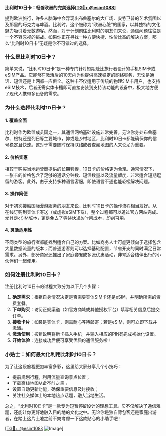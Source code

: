 **比利时10日卡：畅游欧洲的完美选择[[TG💪+ @esim1088](https://t.me/s/esim1088)]**

提到欧洲旅行，许多人脑海中会浮现出布鲁塞尔的大广场、安特卫普的艺术氛围以及那里的巧克力与啤酒。比利时，这个被称为“欧洲心脏”的国家，以其独特的文化魅力吸引着无数游客。然而，对于计划前往比利时的朋友们来说，通信问题往往是一个不容忽视的挑战。如果你正在寻找一种方便快捷、性价比高的解决方案，那么“比利时10日卡”无疑是你不可错过的选择。

### 什么是比利时10日卡？

简单来说，“比利时10日卡”是一种专门针对短期赴比旅行者设计的手机SIM卡或eSIM产品。它能够在激活后的10天内为你提供高速稳定的网络服务，无论是通话、短信还是上网都一应俱全。这种卡不仅适用于传统的物理SIM卡用户，也支持eSIM技术，后者无需实体卡槽即可直接安装到支持该功能的设备中，极大地方便了现代人携带多设备的需求。

### 为什么选择比利时10日卡？

#### 1. **覆盖全面**
   比利时作为欧盟成员国之一，其通信网络基础设施非常完善。无论你身处布鲁塞尔、根特还是列日等主要城市，抑或是乡村地区，比利时10日卡都能确保你的信号稳定且快速。这对于需要随时保持联络或者查阅地图的人来说尤为重要。

#### 2. **价格实惠**
   相较于购买当地运营商提供的长期套餐，10日卡的价格更为合理。通常情况下，一张卡的价格包含了足够的通话分钟数、短信数量以及流量额度，非常适合短期逗留的游客。此外，由于支持多种语言客服，即使语言不通也能轻松解决问题。

#### 3. **操作简便**
   对于初次接触国际漫游服务的朋友来说，比利时10日卡的操作流程相当友好。从在线订购到实体卡寄送（或虚拟eSIM下载），整个过程都可以通过官方网站完成。尤其是eSIM版本，更是免去了等待快递的时间成本，即刻可用。

#### 4. **灵活适用性**
   不同类型的旅行者都能找到适合自己的方案。比如商务人士可能更倾向于选择包含大量数据流量的版本；而普通游客则可以选择基础配置，节省开支的同时满足日常需求。另外，部分商家还推出了家庭套餐或多张优惠活动，非常适合结伴出行的小伙伴们一起使用。

### 如何注册比利时10日卡？

注册比利时10日卡的过程大致分为以下几个步骤：

1. **确定需求**：根据自身情况决定是否需要实体SIM卡还是eSIM，并明确所需的资费套餐。
2. **下单购买**：访问正规渠道（如官方商城或其他授权平台）填写相关信息后提交订单。
3. **接收卡片**：如果是实体卡，则需耐心等待邮寄；若是eSIM，则可立即下载并激活。
4. **激活使用**：按照说明将新卡插入手机，并输入相应的PIN码完成初始化设置。
5. **开始体验**：连接成功后便可享受优质的通信服务啦！

### 小贴士：如何最大化利用比利时10日卡？

为了让这段旅程更加丰富多彩，这里给大家分享几个小技巧：
- 提前规划行程，利用流量查询景点位置；
- 下载离线地图以备不时之需；
- 设置自动更新功能，确保重要信息及时接收；
- 关注社交媒体上的本地热点话题，融入当地生活。

总之，“比利时10日卡”是一款专为短暂停留设计的理想工具。它不仅解决了通信难题，还能让你更好地融入目的地的文化之中。无论你是独自背包客还是家庭出游者，在踏上这片土地之前不妨考虑一下这款贴心的小助手吧！

[[TG💪+ @esim1088](https://t.me/s/esim1088) ![Image](https://i.postimg.cc/4NQfJmqS/Snipaste-2025-05-13-00-14-12.png)]